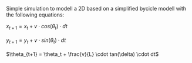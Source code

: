 Simple simulation to modell a 2D based on a simplified bycicle modell with the following equations: <br />

$x_{t+1} = x_t + v \cdot cos(\theta_{t}) \cdot dt$ <br />
<br />
$y_{t+1} = y_t + v \cdot sin(\theta_{t}) \cdot dt$ <br />
<br />
$\theta_{t+1} = \theta_t + \frac{v}{L} \cdot tan(\delta) \cdot dt$ <br />


